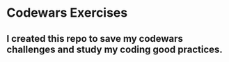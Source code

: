 # Codewars Exercises

## I created this repo to save my codewars challenges and study my coding good practices.
